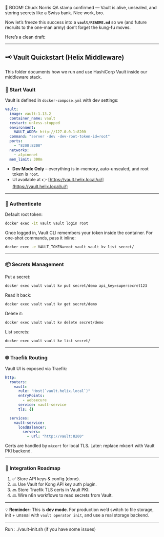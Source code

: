 🎉 BOOM! Chuck Norris QA stamp confirmed — Vault is alive, unsealed, and storing secrets like a Swiss bank. Nice work, bro.

Now let’s freeze this success into a **`vault/README.md`** so we (and future recruits to the one-man army) don’t forget the kung-fu moves.

Here’s a clean draft:

---

## 🗝️ Vault Quickstart (Helix Middleware)

This folder documents how we run and use HashiCorp Vault inside our middleware stack.

### 🚀 Start Vault

Vault is defined in `docker-compose.yml` with dev settings:

```yaml
vault:
  image: vault:1.13.2
  container_name: vault
  restart: unless-stopped
  environment:
    VAULT_ADDR: http://127.0.0.1:8200
  command: "server -dev -dev-root-token-id=root"
  ports:
    - "8200:8200"
  networks:
    - alpinenet
  mem_limit: 300m
```

* **Dev Mode Only** – everything is in-memory, auto-unsealed, and root token is `root`.
* UI available at 👉 [https://vault.helix.local/ui/](https://vault.helix.local/ui/)

---

### 🔑 Authenticate

Default root token:

```bash
docker exec -it vault vault login root
```

Once logged in, Vault CLI remembers your token inside the container.
For one-shot commands, pass it inline:

```bash
docker exec -e VAULT_TOKEN=root vault vault kv list secret/
```

---

### 📦 Secrets Management

Put a secret:

```bash
docker exec vault vault kv put secret/demo api_key=supersecret123
```

Read it back:

```bash
docker exec vault vault kv get secret/demo
```

Delete it:

```bash
docker exec vault vault kv delete secret/demo
```

List secrets:

```bash
docker exec vault vault kv list secret/
```

---

### 🌐 Traefik Routing

Vault UI is exposed via Traefik:

```yaml
http:
  routers:
    vault:
      rule: "Host(`vault.helix.local`)"
      entryPoints:
        - websecure
      service: vault-service
      tls: {}

  services:
    vault-service:
      loadBalancer:
        servers:
          - url: "http://vault:8200"
```

Certs are handled by `mkcert` for local TLS.
Later: replace mkcert with Vault PKI backend.

---

### 🧩 Integration Roadmap

1. ✅ Store API keys & config (done).
2. 🔜 Use Vault for Kong API key auth plugin.
3. 🔜 Store Traefik TLS certs in Vault PKI.
4. 🔜 Wire n8n workflows to read secrets from Vault.

---

💡 **Reminder:** This is **dev mode**. For production we’d switch to file storage, init + unseal with `vault operator init`, and use a real storage backend.

---
Run : ./vault-init.sh (if you have some issues)